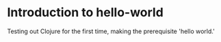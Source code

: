 # Introduction to hello-world

Testing out Clojure for the first time, making the prerequisite 'hello world.'
